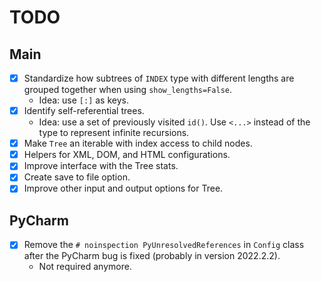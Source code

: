 # TODO

## Main

- [X] Standardize how subtrees of `INDEX` type with different lengths
are grouped together when using `show_lengths=False`.
  - Idea: use `[:]` as keys.
- [X] Identify self-referential trees.
  - Idea: use a set of previously visited `id()`. Use `<...>` instead
of the type to represent infinite recursions.
- [X] Make `Tree` an iterable with index access to child nodes.
- [X] Helpers for XML, DOM, and HTML configurations.
- [X] Improve interface with the Tree stats.
- [X] Create save to file option.
- [X] Improve other input and output options for Tree.

## PyCharm

- [X] Remove the `# noinspection PyUnresolvedReferences` in `Config`
class after the PyCharm bug is fixed (probably in version 2022.2.2).
  - Not required anymore.